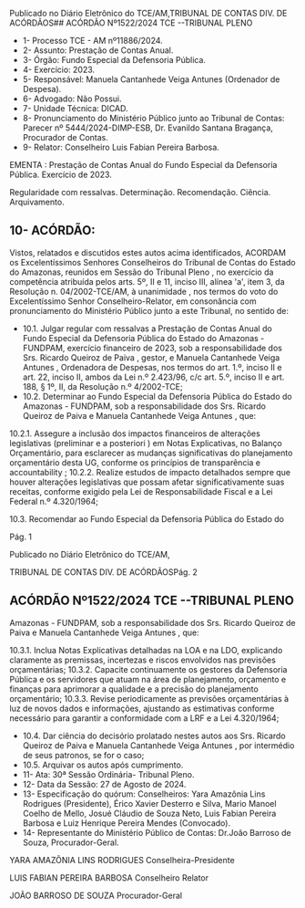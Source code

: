Publicado  no  Diário  Eletrônico do TCE/AM,TRIBUNAL DE CONTAS DIV. DE ACÓRDÃOS## ACÓRDÃO Nº1522/2024  TCE --TRIBUNAL PLENO

- 1- Processo TCE - AM nº11886/2024.
- 2- Assunto: Prestação de Contas Anual.
- 3- Órgão: Fundo Especial da Defensoria Pública.
- 4- Exercício: 2023.
- 5- Responsável: Manuela Cantanhede Veiga Antunes (Ordenador de Despesa).
- 6- Advogado: Não Possui.
- 7- Unidade Técnica: DICAD.
- 8- Pronunciamento  do  Ministério  Público  junto  ao  Tribunal  de  Contas: Parecer  nº 5444/2024-DIMP-ESB, Dr. Evanildo Santana Bragança, Procurador de Contas.
- 9- Relator: Conselheiro Luis Fabian Pereira Barbosa.

EMENTA : Prestação  de  Contas  Anual  do  Fundo Especial da Defensoria Pública. Exercício de 2023.

Regularidade com ressalvas. Determinação. Recomendação. Ciência. Arquivamento.

## 10-  ACÓRDÃO:

Vistos, relatados e discutidos estes autos acima identificados, ACORDAM os Excelentíssimos Senhores Conselheiros do Tribunal de Contas do Estado do Amazonas, reunidos em Sessão do Tribunal Pleno , no exercício da competência atribuída pelos arts. 5º, II e 11, inciso III, alínea 'a', item 3, da Resolução n. 04/2002-TCE/AM, à unanimidade , nos termos do voto do Excelentíssimo Senhor Conselheiro-Relator, em consonância com pronunciamento do Ministério Público junto a este Tribunal, no sentido de:

- 10.1. Julgar regular com ressalvas a  Prestação de Contas Anual do Fundo Especial  da  Defensoria  Pública  do  Estado  do  Amazonas  -  FUNDPAM, exercício financeiro de 2023, sob a responsabilidade dos Srs. Ricardo Queiroz  de  Paiva , gestor,  e Manuela  Cantanhede  Veiga  Antunes , Ordenadora de Despesas, nos termos do art. 1.º, inciso II e art. 22, inciso II, ambos da Lei n.º 2.423/96, c/c art. 5.º, inciso II e art. 188, § 1º, II, da Resolução n.º 4/2002-TCE;
- 10.2. Determinar ao  Fundo  Especial  da  Defensoria  Pública  do  Estado  do Amazonas  -  FUNDPAM,  sob  a  responsabilidade  dos Srs.  Ricardo Queiroz de Paiva e Manuela Cantanhede Veiga Antunes , que:

10.2.1. Assegure a inclusão dos impactos financeiros de alterações  legislativas  (preliminar  e a  posteriori ) em  Notas Explicativas, no  Balanço  Orçamentário,  para  esclarecer  as mudanças  significativas  do  planejamento  orçamentário  desta UG, conforme os princípios de transparência e accountability ; 10.2.2.  Realize  estudos  de  impacto  detalhados  sempre  que houver alterações legislativas que possam afetar significativamente  suas  receitas,  conforme  exigido  pela  Lei  de Responsabilidade Fiscal e a Lei Federal n.º 4.320/1964;

10.3. Recomendar ao  Fundo  Especial  da  Defensoria  Pública  do  Estado  do

Pág. 1

Publicado  no  Diário  Eletrônico do TCE/AM,

TRIBUNAL DE CONTAS DIV. DE ACÓRDÃOSPág. 2

## ACÓRDÃO Nº1522/2024  TCE --TRIBUNAL PLENO

Amazonas  -  FUNDPAM,  sob  a  responsabilidade  dos Srs.  Ricardo Queiroz de Paiva e Manuela Cantanhede Veiga Antunes , que:

10.3.1. Inclua Notas Explicativas detalhadas na LOA e na LDO, explicando claramente as premissas, incertezas e riscos envolvidos nas previsões orçamentárias; 10.3.2. Capacite  continuamente  os  gestores  da  Defensoria Pública  e  os  servidores  que  atuam  na  área  de  planejamento, orçamento e finanças para aprimorar a qualidade e a precisão do planejamento orçamentário; 10.3.3. Revise periodicamente as previsões orçamentárias à luz de novos dados  e informações, ajustando as estimativas conforme necessário para garantir a conformidade com a LRF e a Lei 4.320/1964;

- 10.4. Dar  ciência do  decisório  prolatado  nestes  autos aos Srs.  Ricardo Queiroz de Paiva e Manuela Cantanhede Veiga Antunes , por intermédio de seus patronos, se for o caso;
- 10.5. Arquivar os autos após cumprimento.
- 11-  Ata: 30ª Sessão Ordinária- Tribunal Pleno.
- 12-  Data da Sessão: 27 de Agosto de 2024.
- 13-  Especificação do quórum: Conselheiros: Yara Amazônia Lins Rodrigues (Presidente),  Érico  Xavier  Desterro  e  Silva,  Mario  Manoel  Coelho  de  Mello,  Josué Cláudio de Souza Neto, Luis Fabian Pereira Barbosa e Luiz Henrique Pereira Mendes (Convocado).
- 14-  Representante  do  Ministério  Público  de  Contas: Dr.João  Barroso  de  Souza, Procurador-Geral.

YARA AMAZÔNIA LINS RODRIGUES Conselheira-Presidente

LUIS FABIAN PEREIRA BARBOSA Conselheiro Relator

JOÃO BARROSO DE SOUZA Procurador-Geral